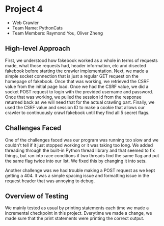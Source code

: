 # Project 4

- Web Crawler
- Team Name: PythonCats
- Team Members: Raymond You, Oliver Zheng

## High-level Approach

First, we understood how fakebook worked as a whole in terms of requests made, what those requests had, header information, etc and disected fakebook before starting the crawler implementation. Next, we made a simple socket connection that is just a regular GET request on the homepage of fakebook. Once that was working, we retrieved the CSRF value from the initial page load. Once we had the CSRF value, we did a socket POST request to login with the provided username and password. Once that was working, we pulled the session id from the response returned back as we will need that for the actual crawling part. Finally, we used the CSRF value and session ID to make a cookie that allows our crawler to continuously crawl fakebook until they find all 5 secret flags.

## Challenges Faced

One of the challenges faced was our program was running too slow and we couldn't tell if it just stopped working or it was taking too long. We added threading through the built-in Python thread library and that seemed to fix things, but ran into race conditions if two threads find the same flag and put the same flag twice into our list. We fixed this by changing it into sets.

Another challenge was we had trouble making a POST request as we kept getting a 404. It was a simple spacing issue and formatting issue in the request header that was annoying to debug.

## Overview of Testing

We mainly tested as usual by printing statements each time we made a incremental checkpoint in this project. Everytime we made a change, we made sure that the print statements were printing the correct output.
